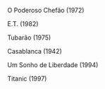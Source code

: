 O Poderoso Chefão (1972)

 E.T. (1982)
 
 Tubarão (1975)
 
 Casablanca (1942)
 
 Um Sonho de Liberdade (1994)
 
 Titanic (1997)
